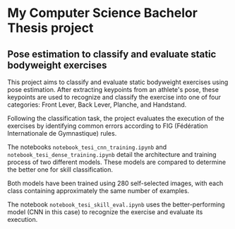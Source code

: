 # My Computer Science Bachelor Thesis project
## Pose estimation to classify and evaluate static bodyweight exercises

This project aims to classify and evaluate static bodyweight exercises using pose estimation. After extracting keypoints from an athlete's pose, these keypoints are used to recognize and classify the exercise into one of four categories: Front Lever, Back Lever, Planche, and Handstand.

Following the classification task, the project evaluates the execution of the exercises by identifying common errors according to FIG (Fédération Internationale de Gymnastique) rules.

The notebooks `notebook_tesi_cnn_training.ipynb` and `notebook_tesi_dense_training.ipynb` detail the architecture and training process of two different models. These models are compared to determine the better one for skill classification.

Both models have been trained using 280 self-selected images, with each class containing approximately the same number of examples.

The notebook `notebook_tesi_skill_eval.ipynb` uses the better-performing model (CNN in this case) to recognize the exercise and evaluate its execution.
